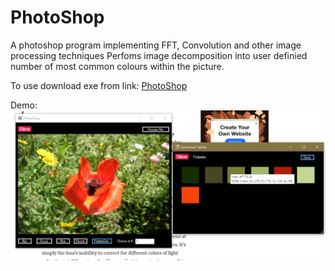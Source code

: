 # PhotoShop
A photoshop program implementing FFT, Convolution and other image processing techniques
Perfoms image decomposition into user definied number of most common colours within the picture.

To use download exe from link:
[PhotoShop](https://github.com/KrishnaSolo/PhotoShop/blob/master/bin/Release/PhotoShop.exe)

Demo:
![Image of Demo](https://github.com/KrishnaSolo/PhotoShop/blob/master/Demo.png)
